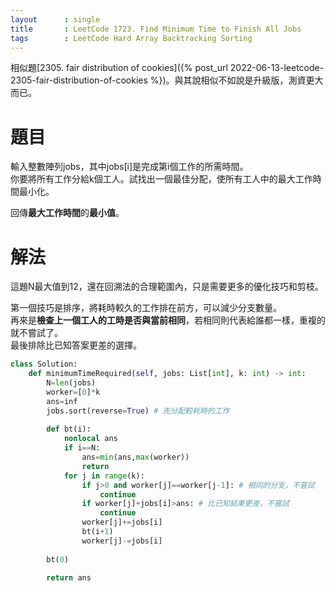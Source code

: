 ```yaml
--- 
layout      : single
title       : LeetCode 1723. Find Minimum Time to Finish All Jobs
tags        : LeetCode Hard Array Backtracking Sorting 
---
```

相似題[2305. fair distribution of cookies]({% post_url 2022-06-13-leetcode-2305-fair-distribution-of-cookies %})。與其說相似不如說是升級版，測資更大而已。  

# 題目
輸入整數陣列jobs，其中jobs[i]是完成第i個工作的所需時間。  
你要將所有工作分給k個工人。試找出一個最佳分配，使所有工人中的最大工作時間最小化。  

回傳**最大工作時間**的**最小值**。  

# 解法
這題N最大值到12，還在回溯法的合理範圍內，只是需要更多的優化技巧和剪枝。  

第一個技巧是排序，將耗時較久的工作排在前方，可以減少分支數量。  
再來是**檢查上一個工人的工時是否與當前相同**，若相同則代表給誰都一樣，重複的就不嘗試了。  
最後排除比已知答案更差的選擇。  

```python
class Solution:
    def minimumTimeRequired(self, jobs: List[int], k: int) -> int:
        N=len(jobs)
        worker=[0]*k
        ans=inf
        jobs.sort(reverse=True) # 先分配較耗時的工作
        
        def bt(i):
            nonlocal ans
            if i==N:
                ans=min(ans,max(worker))
                return 
            for j in range(k):
                if j>0 and worker[j]==worker[j-1]: # 相同的分支，不嘗試
                    continue
                if worker[j]+jobs[i]>ans: # 比已知結果更差，不嘗試
                    continue
                worker[j]+=jobs[i]
                bt(i+1)
                worker[j]-=jobs[i]
            
        bt(0)
        
        return ans
```

